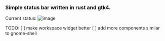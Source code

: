 ### Simple status bar written in rust and gtk4.

Current status:
![image](https://github.com/user-attachments/assets/47fd6a0b-841b-45d5-81a5-0ad95b0b39c0)



TODO:
[ ] make workspace widget better
[ ] add more components similar to gnome-shell
